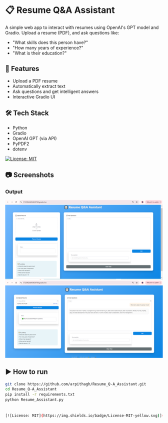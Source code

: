 # 📋 Resume Q&A Assistant

A simple web app to interact with resumes using OpenAI's GPT model and Gradio. Upload a resume (PDF), and ask questions like:

- "What skills does this person have?"
- "How many years of experience?"
- "What is their education?"

## 🚀 Features

- Upload a PDF resume
- Automatically extract text
- Ask questions and get intelligent answers
- Interactive Gradio UI

## 🛠️ Tech Stack

- Python
- Gradio
- OpenAI GPT (via API)
- PyPDF2
- dotenv

[![License: MIT](https://img.shields.io/badge/License-MIT-yellow.svg)](LICENSE)


## 📷 Screenshots

### Output

![Resume Q&A Screenshot 1](https://github.com/arpithagh/Resume_Q-A_Assistant/blob/8a66c387881d3242b09162f04d8ab26db5b2fd42/Screenshot%20(7).png)  
![Resume Q&A Screenshot 2](https://github.com/arpithagh/Resume_Q-A_Assistant/blob/973e9eba1aa6bd0b4cad60da4329dfd9e177e933/Screenshot%20(8).png?raw=true)

## ▶️ How to run

```bash
git clone https://github.com/arpithagh/Resume_Q-A_Assistant.git
cd Resume_Q-A_Assistant
pip install -r requirements.txt
python Resume_Assistant.py


[![License: MIT](https://img.shields.io/badge/License-MIT-yellow.svg)](LICENSE)
